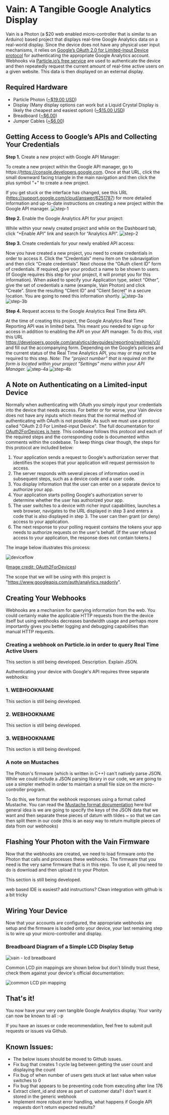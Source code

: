 # Vain: A Tangible Google Analytics Display

Vain is a Photon (a $20 web enabled micro-controller that is similar to an Arduino) based project that displays real-time Google Analytics data on a real-world display. Since the device does not have any physical user input mechanisms, it relies on [Google’s OAuth 2.0 for Limited-Input Device protocol](https://developers.google.com/identity/protocols/OAuth2ForDevices) for authenticating the appropriate Google Analytics account. Webhooks via [Particle.io’s free service](https://www.particle.io) are used to authenticate the device and then repeatedly request the current amount of real-time active users on a given website. This data is then displayed on an external display.

## Required Hardware

* Particle Photon ([~$19.00 USD](https://www.sparkfun.com/products/13774))
* Display (Many display options can work but a Liquid Crystal Display is likely
	the cheapest and easiest option) ([~$15.00 USD](https://www.sparkfun.com/products/9052))
* Breadboard ([~$6.00](https://www.sparkfun.com/products/12615))
* Jumper Cables ([~$6.00](https://www.sparkfun.com/products/8431))

## Getting Access to Google’s APIs and Collecting Your Credentials

**Step 1.** Create a new project with Google API Manager:

To create a new project within the Google API manager, go to https://https://console.developers.google.com. Once at that URL, click the small downward facing triangle in the main navigation and then click the plus symbol "+" to create a new project.

If you get stuck or the interface has changed, see this URL (https://support.google.com/cloud/answer/6251787) for more detailed information and up-to-date instructions on creating a new project within the Google API manager.
![step-1](https://user-images.githubusercontent.com/136573/28741600-ce13fdb8-73ce-11e7-8efb-ac488e2ac1b3.png)

**Step 2.** Enable the Google Analytics API for your project:

While within your newly created project and while on the Dashboard tab, click “+Enable API” link and search for “Analytics API”.
![step-2](https://user-images.githubusercontent.com/136573/28741604-ce1865ec-73ce-11e7-8704-5ab8f37fa563.png)

**Step 3.** Create credentials for your newly enabled API access:

Now you have created a new project, you need to create credentials in order to access it. Click the “Credentials” menu item on the subnavigation and then click “Create credentials”. Next choose the “OAuth client ID” form of credentials. If required, give your product a name to be shown to users. (If Google requires this step for your project, it will prompt you for this information). When asked to specify your Application type, select “Other”, give the set of credentials a name (example, Vain Photon) and click “Create”. Store the resulting “Client ID” and “Client Secret“ in a secure location. You are going to need this information shortly.
![step-3a](https://user-images.githubusercontent.com/136573/28741603-ce146fd2-73ce-11e7-9109-9e76c87e2e94.png)
![step-3b](https://user-images.githubusercontent.com/136573/28741602-ce144cf0-73ce-11e7-96fa-d2023e4da784.png)

**Step 4.** Request access to the Google Analytics Real Time Beta API.

At the time of creating this project, the Google Analytics Real Time Reporting API was in limited beta. This meant you needed to sign up for access in addition to enabling the API on your API manager. To do this, visit this URL https://developers.google.com/analytics/devguides/reporting/realtime/v3/ and fill out the accompanying form. Depending on the Google’s policies and the current status of the Real Time Analytics API, you may or may not be required to this step. *Note: The “project number” that is required on the form is located within your project “Settings” menu within your API Manager.*
![step-4a](https://user-images.githubusercontent.com/136573/28741606-ce2b8b72-73ce-11e7-95c5-26e7dc608574.png)
![step-4b](https://user-images.githubusercontent.com/136573/28741605-ce28e98a-73ce-11e7-98a0-a234c715238c.png)


## A Note on Authenticating on a Limited-input Device
Normally when authenticating with OAuth you simply input your credentials into the device that needs access. For better or for worse, your Vain device does not have any inputs which means that the normal method of authenticating  with OAuth is not possible. As such we must use a protocol called "OAuth 2.0 For Limited-input Device". The full documentation for [OAuth2ForDevices is here](https://developers.google.com/identity/protocols/OAuth2ForDevices). This codebase follows this protocol and each of the required steps and the corresponding code is documented within comments within the codebase. To keep things clear though, the steps for this protocol are included below:

1. Your application sends a request to Google's authorization server that identifies the scopes that your application will request permission to access.
2. The server responds with several pieces of information used in subsequent steps, such as a device code and a user code.
3. You display information that the user can enter on a separate device to authorize your app.
4. Your application starts polling Google's authorization server to determine whether the user has authorized your app.
5. The user switches to a device with richer input capabilities, launches a web browser, navigates to the URL displayed in step 3 and enters a code that is also displayed in step 3. The user can then grant (or deny) access to your application.
6. The next response to your polling request contains the tokens your app needs to authorize requests on the user's behalf. (If the user refused access to your application, the response does not contain tokens.)

The image below illustrates this process:

![deviceflow](https://user-images.githubusercontent.com/136573/28741718-8d0be4fe-73d1-11e7-87aa-a411f817bbe7.png)

([Image credit: OAuth2ForDevices](https://developers.google.com/identity/protocols/OAuth2ForDevices))


The scope that we will be using with this project is "https://www.googleapis.com/auth/analytics.readonly".


## Creating Your Webhooks

Webhooks are a mechanism for querying information from the web. You could certainly
make the applicable HTTP requests from the the device itself but using webhooks
decreases bandwidth usage and perhaps more importantly gives you better logging
and debugging capabilities than manual HTTP requests.

### Creating a webhook on Particle.io in order to query Real Time Active Users

This section is still being developed.
Description. Explain JSON.



Authenticating your device with Google's API requires three separate webhooks:

### 1. WEBHOOKNAME

This section is still being developed.

### 2. WEBHOOKNAME

This section is still being developed.

### 3. WEBHOOKNAME

This section is still being developed.


### A note on Mustaches

The Photon's firmware (which is written in C++) can't natively parse JSON. While
we could include a JSON parsing library in our code, we are going to use a simpler
method in order to maintain a small file size on the micro-controller program.

To do this, we format the webhook responses using a format called Mustache. You
can read the [Mustache format documentation](http://mustache.github.io/) here but
general idea is we are going to specify the keys of the JSON data that we want
and then separate these pieces of datum with tildes ~ so that we can then split
them in our code (this is an easy way to return multiple pieces of data from our
webhooks)


## Flashing Your Photon with the Vain Firmware
Now that the webhooks are created, we need to load firmware onto the Photon that
calls and processes these webhooks. The firmware that you need is the very same
firmware that is in this repo. To use it, all you need to do is download and then
upload it to your Photon.

This section is still being developed.

web based IDE is easiest? add instructions? Clean integration with github is a bit tricky


## Wiring Your Device
Now that your accounts are configured, the appropriate webhooks are setup
and the firmware is loaded onto your device, your last remaining step is to wire
up your micro-controller and display.

### Breadboard Diagram of a Simple LCD Display Setup

![vain - lcd breadboard](https://user-images.githubusercontent.com/136573/28605821-7bf1d534-7188-11e7-8153-0963185340b7.png)

Common LCD pin mappings are shown below but don't blindly trust these, check them
against your device's official documentation:

![common LCD pin mapping](https://user-images.githubusercontent.com/136573/28605838-953b324c-7188-11e7-8aac-433b90a65852.png)


## That's it!
You now have your very own tangible Google Analytics display. Your vanity can
now be known to all :-p

If you have an issues or code recommendation, feel free to submit pull requests
or issues via Github.


## Known Issues:
* The below issues should be moved to Github issues.
* Fix bug that creates 1 cycle lag between getting the user count and displaying the count
* Fix bug of when number of users gets stuck at last value when value switches to 0
* Fix bug that appears to be preventing code from executing after line 176
* Extract client_id and store as part of customer data? I don't want it stored in the generic webhook
* Implement more robust error handling, what happens if Google API requests don't return expected results?
